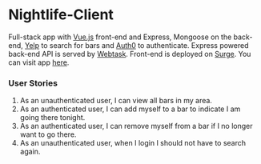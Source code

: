 # Nightlife-Client

Full-stack app with [Vue.js](https://vuejs.org/) front-end and Express, Mongoose on the back-end, [Yelp](https://www.yelp.com/developers/documentation/v3/business_search) to search for bars and [Auth0](https://auth0.com/) to authenticate.
Express powered back-end API is served by [Webtask](https://webtask.io/).
Front-end is deployed on [Surge](https://surge.sh/).
You can visit app [here](http://nightlife-client.surge.sh/).

### User Stories

1. As an unauthenticated user, I can view all bars in my area.
2. As an authenticated user, I can add myself to a bar to indicate I am going there tonight.
3. As an authenticated user, I can remove myself from a bar if I no longer want to go there.
4. As an unauthenticated user, when I login I should not have to search again.
